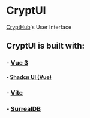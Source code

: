 # CryptUI
[CryptHub](https://github.com/CryptCloudCC/CryptHub)'s User Interface

## CryptUI is built with:

### - [Vue 3](https://github.com/vuejs/core)
#### - [Shadcn UI (Vue)](https://www.shadcn-vue.com/)
### - [Vite](https://github.com/vitejs)
### - [SurrealDB]()